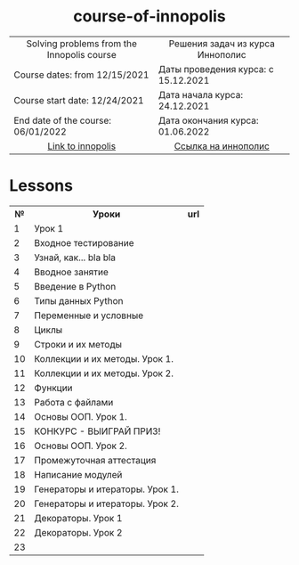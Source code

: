 <h1 align="center">course-of-innopolis</h1>

<table align="center" border="0">
  <tr>
    <td align="center">Solving problems from the Innopolis course</td><td align="center">Решения задач из курса Иннополис</td>
  </tr>
  <tr>
    <td>Course dates: from 12/15/2021</td><td>Даты проведения курса: с 15.12.2021</td>
  </tr>
  <tr>
    <td>Course start date: 12/24/2021</td><td>Дата начала курса: 24.12.2021</td>
  </tr>
  <tr>
    <td>End date of the course: 06/01/2022</td><td>Дата окончания курса: 01.06.2022</td>
  </tr>
  <tr>
    <td align="center"><a href="https://learn.innopolis.university/Students/Trainings">Link to innopolis</a></td><td align="center"><a href="https://learn.innopolis.university/Students/Trainings">Cсылка на иннополис</a></td>
  </tr>
</table>


# Lessons
<table>
  <tr>
    <th>№</th><th>Уроки</th><th>url</th>
  </tr>

  <tr>
    <td>1</td><td>Урок 1</td>
  </tr>

  <tr>
    <td>2</td><td>Входное тестирование</td>
  </tr>

  <tr>
    <td>3</td><td>Узнай, как... bla bla</td>
  </tr>
  
  <tr>
    <td>4</td><td>Вводное занятие</td>
  </tr>
  
  <tr>
    <td>5</td><td>Введение в Python</td>
  </tr>

  <tr>
    <td>6</td><td>Типы данных Python</td>
  </tr>

  <tr>
    <td>7</td><td>Переменные и условные</td>
  </tr>
  
  <tr>
    <td>8</td><td>Циклы</td>
  </tr>
  
  <tr>
    <td>9</td><td>Строки и их методы</td>
  </tr>

  <tr>
    <td>10</td><td>Коллекции и их методы. Урок 1.</td>
  </tr>
  
  <tr>
    <td>11</td><td>Коллекции и их методы. Урок 2.</td>
  </tr>

  <tr>
    <td>12</td><td>Функции</td>
  </tr>

  <tr>
    <td>13</td><td>Работа с файлами</td>
  </tr>
  
  <tr>
    <td>14</td><td>Основы ООП. Урок 1.</td>
  </tr>
  
  <tr>
    <td>15</td><td>КОНКУРС - ВЫИГРАЙ ПРИЗ!</td>
  </tr>

  <tr>
    <td>16</td><td>Основы ООП. Урок 2.</td>
  </tr>

  <tr>
    <td>17</td><td>Промежуточная аттестация</td>
  </tr>
  
  <tr>
    <td>18</td><td>Написание модулей</td>
  </tr>
  
  <tr>
    <td>19</td><td>Генераторы и итераторы. Урок 1.</td>
  </tr>

  <tr>
    <td>20</td><td>Генераторы и итераторы. Урок 2.</td>
  </tr>
  
  <tr>
    <td>21</td><td>Декораторы. Урок 1</td>
  </tr>

  <tr>
    <td>22</td><td>Декораторы. Урок 2</td>
  </tr>

  <tr>
    <td>23</td><td></td><td></td>
  </tr>
  
</table>
